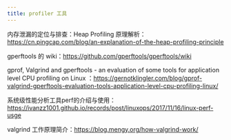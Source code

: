 ```yaml
---
title: profiler 工具
---
```


内存泄漏的定位与排查：Heap Profiling 原理解析：https://cn.pingcap.com/blog/an-explanation-of-the-heap-profiling-principle

gperftools 的 wiki：https://github.com/gperftools/gperftools/wiki

gprof, Valgrind and gperftools - an evaluation of some tools for application level CPU profiling on Linux ：https://gernotklingler.com/blog/gprof-valgrind-gperftools-evaluation-tools-application-level-cpu-profiling-linux/

系统级性能分析工具perf的介绍与使用：https://ivanzz1001.github.io/records/post/linuxops/2017/11/16/linux-perf-usge

valgrind 工作原理简介：https://blog.mengy.org/how-valgrind-work/

